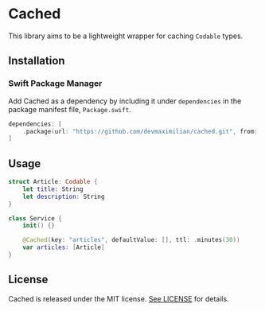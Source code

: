 # Cached

This library aims to be a lightweight wrapper for caching `Codable` types.

## Installation

### Swift Package Manager

Add Cached as a dependency by including it under `dependencies` in the package manifest file, `Package.swift`.

```swift
dependencies: [
    .package(url: "https://github.com/devmaximilian/cached.git", from: "x.x.x")
]
```

## Usage

```swift
struct Article: Codable {
    let title: String
    let description: String
}

class Service {
    init() {}

    @Cached(key: "articles", defaultValue: [], ttl: .minutes(30))
    var articles: [Article]
}
```


## License

Cached is released under the MIT license. [See LICENSE](https://github.com/devmaximilian/cached/blob/master/LICENSE) for details.
